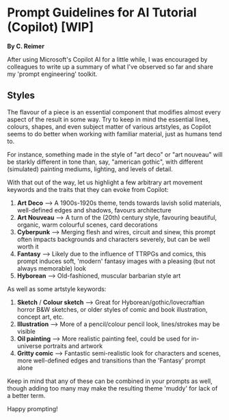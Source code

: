 # Prompt Guidelines for AI Tutorial (Copilot) [WIP]
**By C. Reimer**

After using Microsoft's Copilot AI for a little while, I was encouraged by colleagues to write up a summary of what I've observed so far and share my 'prompt engineering' toolkit.

## Styles
The flavour of a piece is an essential component that modifies almost every aspect of the result in some way. Try to keep in mind the essential lines, colours, shapes, and even subject matter of various artstyles, as Copilot seems to do better when working with familiar material, just as humans tend to.

For instance, something made in the style of "art deco" or "art nouveau" will be starkly different in tone than, say, "american gothic", with different (simulated) painting mediums, lighting, and levels of detail.

With that out of the way, let us highlight a few arbitrary art movement keywords and the traits that they can evoke from Copilot:  
1. **Art Deco** -->  A 1900s-1920s theme, tends towards lavish solid materials, well-defined edges and shadows, favours architecture
2. **Art Nouveau** --> A turn of the (20th) century style, favouring beautiful, organic, warm colourful scenes, card decorations
3. **Cyberpunk** --> Merging flesh and wires, circuit and sinew, this prompt often impacts backgrounds and characters severely, but can be well worth it
4. **Fantasy** --> Likely due to the influence of TTRPGs and comics, this prompt induces soft, 'modern' fantasy images with a pleasing (but not always memorable) look
5. **Hyborean** --> Old-fashioned, muscular barbarian style art

As well as some artstyle keywords:
1. **Sketch** / **Colour sketch** --> Great for Hyborean/gothic/lovecraftian horror B&W sketches, or older styles of comic and book illustration, concept art, etc.
2. **Illustration** --> More of a pencil/colour pencil look, lines/strokes may be visible
3. **Oil painting** --> More realistic painting feel, could be used for in-universe portraits and artwork
4. **Gritty comic** --> Fantastic semi-realistic look for characters and scenes, more well-defined edges and transitions than the 'Fantasy' prompt alone

Keep in mind that any of these can be combined in your prompts as well, though adding too many may make the resulting theme 'muddy' for lack of a better term.

Happy prompting!
